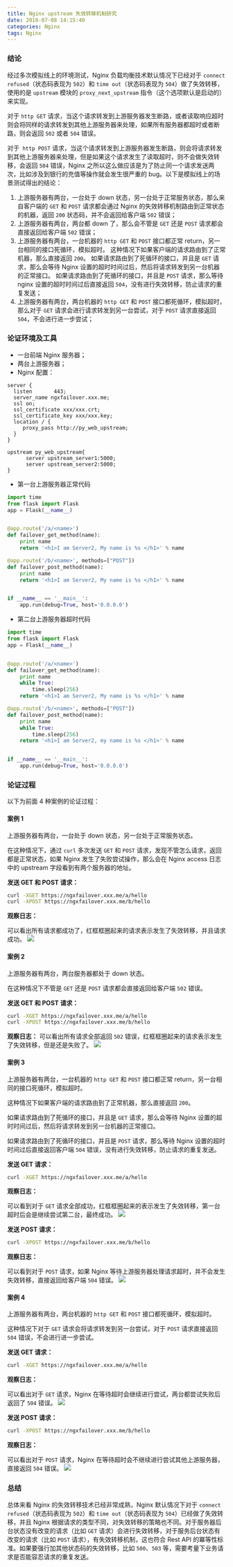 ```yaml
---
title: Nginx upstream 失效转移机制研究
date: 2018-07-08 14:15:40
categories: Nginx
tags: Nginx
---
```


### 结论
经过多次模拟线上的环境测试，Nginx 负载均衡技术默认情况下已经对于 `connect refused`（状态码表现为 `502`）和 `time out`（状态码表现为 `504`）做了失效转移，使用的是 `upstream` 模块的 `proxy_next_upstream` 指令（这个选项默认是启动的）来实现。

对于 `http GET` 请求，当这个请求转发到上游服务器发生断路，或者读取响应超时则会将同样的请求转发到其他上游服务器来处理，如果所有服务器都超时或者断路，则会返回 `502` 或者 `504` 错误。

对于` http POST` 请求，当这个请求转发到上游服务器发生断路，则会将请求转发到其他上游服务器来处理，但是如果这个请求发生了读取超时，则不会做失效转移，会返回 `504` 错误，Nginx 之所以这么做应该是为了防止同一个请求发送两次，比如涉及到银行的充值等操作就会发生很严重的 bug。以下是模拟线上的场景测试得出的结论：

1. 上游服务器有两台，一台处于 down 状态，另一台处于正常服务状态，那么来自客户端的 `GET` 和 `POST` 请求都会通过 Nginx 的失效转移机制路由到正常状态的机器，返回 `200` 状态码，并不会返回给客户端 `502` 错误；
2. 上游服务器有两台，两台都 down 了，那么会不管是 `GET` 还是 `POST` 请求都会直接返回给客户端 `502` 错误；
3. 上游服务器有两台，一台机器的 `http GET` 和 `POST` 接口都正常 return，另一台相同的接口死循环，模拟超时。
这种情况下如果客户端的请求路由到了正常机器，那么直接返回 `200`。
如果请求路由到了死循环的接口，并且是 `GET` 请求，那么会等待 Nginx 设置的超时时间过后，然后将请求转发到另一台机器的正常接口。
如果请求路由到了死循环的接口，并且是 `POST` 请求，那么等待 nginx 设置的超时时间过后直接返回 `504`，没有进行失效转移，防止请求的重复发送；
4. 上游服务器有两台，两台机器的 `http GET` 和 `POST` 接口都死循环，模拟超时，那么对于  `GET` 请求会进行请求转发到另一台尝试，对于 `POST` 请求直接返回 `504`，不会进行进一步尝试；

### 论证环境及工具
- 一台前端 Nginx 服务器；
- 两台上游服务器；
- Nginx 配置：

```
server {
  listen       443;
  server_name ngxfailover.xxx.me;
  ssl on;
  ssl_certificate xxx/xxx.crt;
  ssl_certificate_key xxx/xxx.key;
  location / {
     proxy_pass http://py_web_upstream;
  }
}

upstream py_web_upstream{
      server upstream_server1:5000;
      server upstream_server2:5000;
}
```
- 第一台上游服务器正常代码

```python
import time
from flask import Flask
app = Flask(__name__)


@app.route('/a/<name>')
def failover_get_method(name):
    print name
    return '<h1>I am Server2, My name is %s </h1>' % name

@app.route('/b/<name>', methods=["POST"])
def failover_post_method(name):
    print name
    return '<h1>I am Server2, My name is %s </h1>' % name


if __name__ == '__main__':
    app.run(debug=True, host='0.0.0.0')
```
- 第二台上游服务器超时代码

```python
import time
from flask import Flask
app = Flask(__name__)


@app.route('/a/<name>')
def failover_get_method(name):
    print name
    while True:
        time.sleep(256)
    return '<h1>I am Server2, My name is %s </h1>' % name

@app.route('/b/<name>', methods=["POST"])
def failover_post_method(name):
    print name
    while True:
        time.sleep(256)
    return '<h1>I am Server2, my name is %s </h1>' % name


if __name__ == '__main__':
    app.run(debug=True, host='0.0.0.0')
```

### 论证过程
以下为前面 4 种案例的论证过程：

#### 案例 1
上游服务器有两台，一台处于 down 状态，另一台处于正常服务状态。

在这种情况下，通过 `curl` 多次发送 `GET` 和 `POST` 请求，发现不管怎么请求，返回都是正常状态，如果 Nginx 发生了失败尝试操作，那么会在 Nginx access 日志中的 upstream 字段看到有两个服务器的地址。

**发送 GET 和 POST 请求：**

```bash
curl -XGET https://ngxfailover.xxx.me/a/hello
curl -XPOST https://ngxfailover.xxx.me/b/hello
```
**观察日志：**

可以看出所有请求都成功了，红框框圈起来的请求表示发生了失效转移，并且请求成功。
![](/images/ngx_failover_log1.png)
#### 案例 2
上游服务器有两台，两台服务器都处于 down 状态。

在这种情况下不管是 `GET` 还是 `POST` 请求都会直接返回给客户端 `502` 错误。

**发送 GET 和 POST 请求：**

```bash
curl -XGET https://ngxfailover.xxx.me/a/hello
curl -XPOST https://ngxfailover.xxx.me/b/hello
```

**观察日志：**
可以看出所有请求全部返回 `502` 错误，红框框圈起来的请求表示发生了失效转移，但是还是失败了。
![](/images/ngx_failover_log2.png)
#### 案例 3
上游服务器有两台，一台机器的 `http GET` 和 `POST` 接口都正常 return，另一台相同的接口死循环，模拟超时。

这种情况下如果客户端的请求路由到了正常机器，那么直接返回 `200`。

如果请求路由到了死循环的接口，并且是 `GET` 请求，那么会等待 Nginx 设置的超时时间过后，然后将请求转发到另一台机器的正常接口。

如果请求路由到了死循环的接口，并且是 `POST` 请求，那么等待 Nginx 设置的超时时间过后直接返回客户端 `504` 错误，没有进行失效转移，防止请求的重复发送。

**发送 GET 请求：**

```bash
curl -XGET https://ngxfailover.xxx.me/a/hello
```

**观察日志：**

可以看到对于 `GET` 请求全部成功，红框框圈起来的表示发生了失效转移，第一台超时后会是继续尝试第二台，最终成功。
![](/images/ngx_failover_log3.png)

**发送 POST 请求：**

```bash
curl -XPOST https://ngxfailover.xxx.me/b/hello
```

**观察日志：**

可以看到对于 `POST` 请求，如果 Nginx 等待上游服务器处理请求超时，并不会发生失效转移，直接返回给客户端 `504` 错误。
![](/images/ngx_failover_log4.png)

#### 案例 4
上游服务器有两台，两台机器的 `http GET` 和 `POST` 接口都死循环，模拟超时。

这种情况下对于 `GET` 请求会将请求转发到另一台尝试，对于 `POST` 请求直接返回 `504` 错误，不会进行进一步尝试。

**发送 GET 请求：**

```bash
curl -XGET https://ngxfailover.xxx.me/a/hello
```

**观察日志：**

可以看出对于 `GET` 请求，Nginx 在等待超时会继续进行尝试，两台都尝试失败后返回了 `504` 错误。
![](/images/ngx_failover_log5.png)

**发送 POST 请求：**

```bash
curl -XPOST https://ngxfailover.xxx.me/b/hello
```

**观察日志：**

可以看出对于 `POST` 请求，Nginx 在等待超时会不继续进行尝试其他上游服务器，直接返回 `504` 错误。
![](/images/ngx_failover_log6.png)

### 总结
总体来看 Nginx 的失效转移技术已经非常成熟，Nginx 默认情况下对于 `connect refused`（状态码表现为 `502`）和 `time out`（状态码表现为 `504`）已经做了失效转移，并且 Nginx 根据请求的类型不同，对失效转移的策略也不同。对于服务器后台状态没有改变的请求（比如 `GET` 请求）会进行失效转移，对于服务后台状态有改变的请求（比如 `POST` 请求），有失效转移机制，这也符合 Rest API 的冪等性标准。如果要强行加其他状态码的失效转移，比如 `500`、`503` 等，需要考量下业务请求是否能容忍请求的重复发送。

